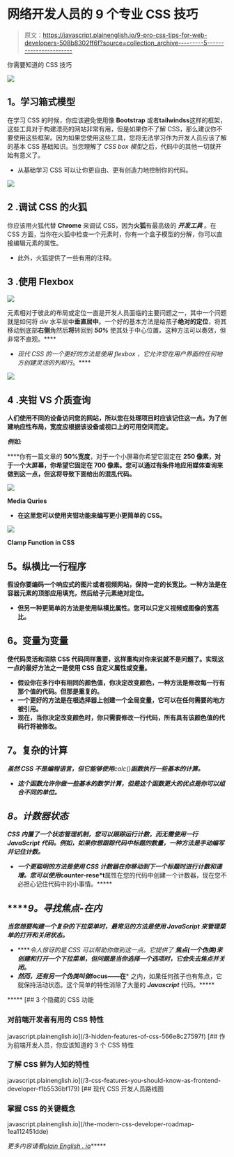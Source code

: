 # 网络开发人员的 9 个专业 CSS 技巧

> 原文：<https://javascript.plainenglish.io/9-pro-css-tips-for-web-developers-508b8302ff6f?source=collection_archive---------5----------------------->

你需要知道的 CSS 技巧

![](img/f994b71e3bd885ae0bd16d6200985da8.png)

## **1。学习箱式模型**

在学习 CSS 的时候，你应该避免使用像 **Bootstrap** 或者**tailwindss**这样的框架，这些工具对于构建漂亮的网站非常有用，但是如果你不了解 CSS，那么建议你不要使用这些框架。因为如果您使用这些工具，您将无法学习作为开发人员应该了解的基本 CSS 基础知识。当您理解了 *CSS box 模型*之后，代码中的其他一切就开始有意义了。

*   从基础学习 CSS 可以让你更自由、更有创造力地控制你的代码。

![](img/289679e4d44a7ee7bd4fb653000dffc0.png)

## **2 .调试 CSS 的火狐**

你应该用火狐代替 **Chrome** 来调试 CSS，因为**火狐**有最高级的 ***开发工具*** 。在 CSS 方面，当你在火狐中检查一个元素时，你有一个盒子模型的分解，你可以直接编辑元素的属性。

*   此外，火狐提供了一些有用的注释。

## **3 .使用 Flexbox**

![](img/3389f7b99fb9142b5f65f042884bd50b.png)

元素相对于彼此的布局或定位一直是开发人员面临的主要问题之一，其中一个问题就是如何将 *div* 水平居中**垂直居中**。一个好的基本方法是给孩子**绝对的定位**，将其移动到底部**右侧**角然后**将**转回到 ***50%*** 使其处于中心位置。这种方法可以奏效，但非常不直观。****

*   ****现代 CSS 的一个更好的方法是使用 *flexbox* ，它允许您在用户界面的任何地方创建灵活的*列*和*行*。****

****![](img/1c8031983e3e2464b60d0df26a21e47a.png)****

## ******4 .夹钳 VS 介质查询******

****人们使用不同的设备访问您的网站，所以您在处理项目时应该记住这一点。为了创建响应性布局，宽度**应根据该设备或**视口**上的可用空间而定。******

*****例如:*****

****你有一篇文章的 **50%宽度**，对于一个小屏幕你希望它固定在 **250 像素，**对于一个大屏幕，你希望它固定在 **700 像素**。您可以通过有条件地应用媒体查询来做到这一点，但这将导致下面给出的混乱代码。****

****![](img/29c449e0070a7ed65f44cc22ef639547.png)****

******Media Quries******

*   ****在这里您可以使用**夹钳**功能来编写更小更简单的 CSS。****

****![](img/609075820b8a037e02dec3f0695e7b93.png)****

******Clamp Function in CSS******

## ******5。纵横比一行程序******

****假设你要编码一个响应式的图片或者视频网站，保持一定的长宽比。一种方法是在容器元素的顶部应用**填充**，然后给子元素**绝对**定位。****

*   ****但另一种更简单的方法是使用纵横比属性。您可以只定义视频或图像的宽高比。****

## ******6。变量为变量******

****使代码灵活和消除 CSS 代码同样重要，这样重构对你来说就不是问题了。实现这一点的最好方法之一是使用 CSS 自定义属性或变量。****

*   ****假设你在多行中有相同的颜色值，你决定改变颜色，一种方法是修改每一行有那个值的代码。但那是重复的。****
*   ****一个更好的方法是在**根**选择器上创建一个全局变量，它可以在任何需要的地方被引用。****
*   ****现在，当你决定改变**颜色**时，你只需要修改一行代码，所有具有该颜色值的代码行将被修改。****

## ******7。复杂的计算******

****虽然 CSS 不是编程语言，但它能够使用***calc()****函数执行一些基本的计算。*****

*   *****这个函数允许你做一些基本的数学计算，但是这个函数更大的优点是你可以组合不同的单位。*****

## *****8。计数器状态*****

*****CSS 内置了一个状态管理机制，您可以跟踪运行计数，而无需使用一行 JavaScript 代码。*例如*，如果你想跟踪代码中标题的数量，一种方法是手动编写并记住计数。*****

*   *****一个更聪明的方法是使用 CSS 计数器在你移动到下一个标题时进行计数和递增。您可以使用***counter-rese*t**属性在您的代码中创建一个计数器，现在您不必担心记住代码中的小事情。*****

## *******9。寻找焦点-在**内*****

*****当您想要构建一个复杂的下拉菜单时，最常见的方法是使用 JavaScript 来管理菜单的打开和关闭状态。*****

*   *****令人惊讶的是 CSS 可以帮助你做到这一点。它提供了 ***焦点*(一个伪类)**来创建和打开一个下拉菜单，但问题是当你选择一个选项时，它会失去焦点并关闭。*****
*   *****然而，还有另一个伪类叫做***focus——在*** 之内，如果任何孩子也有焦点，它就保持活动状态。这个简单的特性消除了大量的 ***Javascript*** 代码。*****

*****[](/3-hidden-features-of-css-566e8c27597f) [## 3 个隐藏的 CSS 功能

### 对前端开发者有用的 CSS 特性

javascript.plainenglish.io](/3-hidden-features-of-css-566e8c27597f) [](/3-css-features-you-should-know-as-frontend-developer-f1b5536bf179) [## 作为前端开发人员，你应该知道的 3 个 CSS 特性

### 了解 CSS 鲜为人知的特性

javascript.plainenglish.io](/3-css-features-you-should-know-as-frontend-developer-f1b5536bf179) [](/the-modern-css-developer-roadmap-1ea112451dde) [## 现代 CSS 开发人员路线图

### 掌握 CSS 的关键概念

javascript.plainenglish.io](/the-modern-css-developer-roadmap-1ea112451dde) 

*更多内容请看*[*plain English . io*](http://plainenglish.io/)*****
